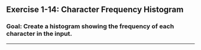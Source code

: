 
## Exercise 1-14: Character Frequency Histogram  
### Goal: Create a histogram showing the frequency of each character in the input.

---
